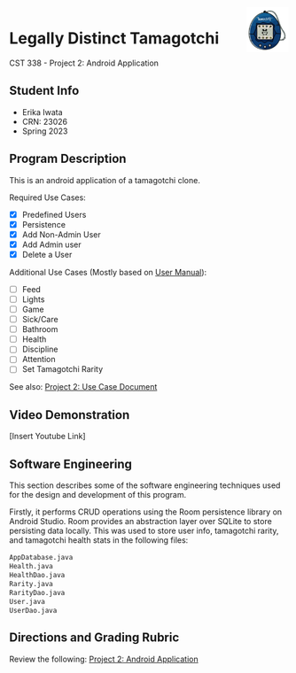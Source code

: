 <img align = "right" src = "app/src/main/res/drawable/icon.png" width = "75" />

# Legally Distinct Tamagotchi
CST 338 - Project 2: Android Application


## Student Info
* Erika Iwata
* CRN: 23026
* Spring 2023


## Program Description
This is an android application of a tamagotchi clone.

Required Use Cases:
- [X] Predefined Users
- [X] Persistence
- [X] Add Non-Admin User
- [X] Add Admin user
- [X] Delete a User

Additional Use Cases (Mostly based on [User Manual](assets/instructions.png)):
- [ ] Feed
- [ ] Lights
- [ ] Game
- [ ] Sick/Care
- [ ] Bathroom
- [ ] Health
- [ ] Discipline
- [ ] Attention
- [ ] Set Tamagotchi Rarity

See also: [Project 2: Use Case Document](https://docs.google.com/document/d/1dKzxhwV3vJF8Jh_HL8r1ABE1OW-fONaGkUaXyQGTOvY/edit#)

## Video Demonstration
[Insert Youtube Link]


## Software Engineering
This section describes some of the software engineering techniques used for the design and development of this program.

Firstly, it performs CRUD operations using the Room persistence library on Android Studio. Room provides an abstraction layer over SQLite to store persisting data locally. This was used to store user info, tamagotchi rarity, and tamagotchi health stats in the following files:
```
AppDatabase.java
Health.java
HealthDao.java
Rarity.java
RarityDao.java
User.java
UserDao.java
```

## Directions and Grading Rubric
Review the following: [Project 2: Android Application](https://docs.google.com/document/d/1Mgs8vdAzWsoyfGcN1-Zbcl-SQcUXEG9kUlzFaEeyLP0/edit?usp=sharing)
